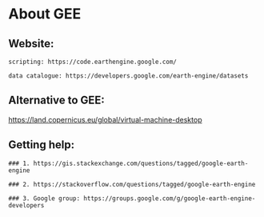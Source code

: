 # About GEE

## Website: 

    scripting: https://code.earthengine.google.com/
    
    data catalogue: https://developers.google.com/earth-engine/datasets

## Alternative to GEE: 
https://land.copernicus.eu/global/virtual-machine-desktop

## Getting help: 

    ### 1. https://gis.stackexchange.com/questions/tagged/google-earth-engine

    ### 2. https://stackoverflow.com/questions/tagged/google-earth-engine

    ### 3. Google group: https://groups.google.com/g/google-earth-engine-developers
